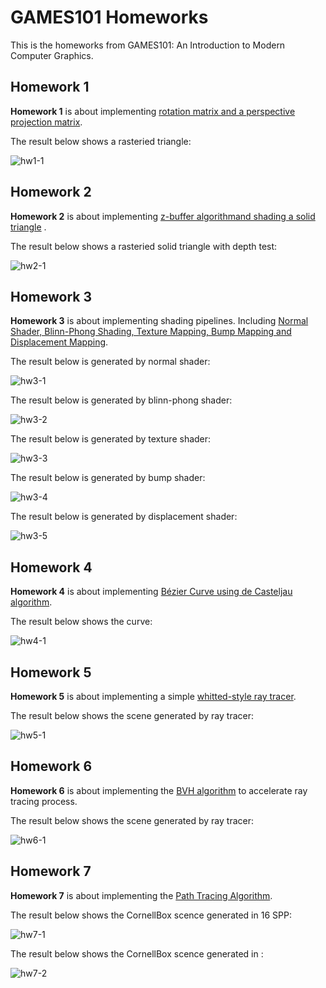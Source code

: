 # GAMES101 Homeworks
This is the homeworks from GAMES101: An Introduction to Modern Computer Graphics.

## Homework 1
**Homework 1** is about implementing <u>rotation matrix and a perspective projection matrix</u>. 

The result below shows a rasteried triangle:

![hw1-1](/Results/hw1-1.png)

## Homework 2

**Homework 2** is about implementing <u>z-buffer algorithmand shading a solid triangle</u> . 

The result below shows a rasteried solid triangle with depth test:

![hw2-1](/Results/hw2-1.png)

## Homework 3

**Homework 3** is about implementing shading pipelines. Including <u>Normal Shader, Blinn-Phong Shading, Texture Mapping, Bump Mapping and Displacement Mapping</u>.

The result below is generated by normal shader:

![hw3-1](/Results/hw3-1.png)

The result below is generated by blinn-phong shader:

![hw3-2](/Results/hw3-2.png)

The result below is generated by texture shader:

![hw3-3](/Results/hw3-3.png)

The result below is generated by bump shader:

![hw3-4](/Results/hw3-4.png)

The result below is generated by displacement shader:

![hw3-5](/Results/hw3-5.png)


## Homework 4

**Homework 4** is about implementing <u>Bézier Curve using de Casteljau algorithm</u>.

The result below shows the curve:

![hw4-1](/Results/hw4-1.png)

## Homework 5

**Homework 5** is about implementing a simple <u>whitted-style ray tracer</u>.

The result below shows the scene generated by ray tracer:

![hw5-1](/Results/hw5-1.png)

## Homework 6

**Homework 6** is about implementing the <u>BVH algorithm</u> to accelerate ray tracing process.

The result below shows the scene generated by ray tracer:

![hw6-1](/Results/hw6-1.png)

## Homework 7

**Homework 7** is about implementing the <u>Path Tracing Algorithm</u>.

The result below shows the CornellBox scence generated in 16 SPP:

![hw7-1](/Results/hw7-1.png)

The result below shows the CornellBox scence generated in :

![hw7-2](/Results/hw7-2.png)